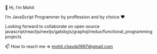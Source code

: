 👋 Hi, I’m Mohit

I’m JavaScript Programmer by proffession and by choice ❤️

Looking forward to collaborate on open source javascript/reactjs/nextjs/gatsbyjs/graphql/redux/functional_programming projects

📫 How to reach me => mohit.chavda1997@gmail.com

<!---
mohitsinhchavda/mohitsinhchavda is a ✨ special ✨ repository because its `README.md` (this file) appears on your GitHub profile.
You can click the Preview link to take a look at your changes.
--->
